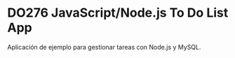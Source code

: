 # DO276 JavaScript/Node.js To Do List App
Aplicación de ejemplo para gestionar tareas con Node.js y MySQL.
